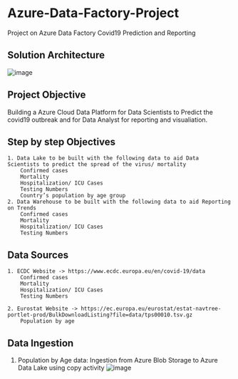 # Azure-Data-Factory-Project
Project on Azure Data Factory Covid19 Prediction and Reporting

## Solution Architecture
![image](https://github.com/AshishShinde03/Azure-Data-Factory-Project/assets/91445214/9f8f039c-3951-44a8-838c-3d42567d0df9)

## Project Objective
Building a Azure Cloud Data Platform for Data Scientists to Predict the covid19 outbreak and for Data Analyst for reporting and visualiation.

## Step by step Objectives
	1. Data Lake to be built with the following data to aid Data Scientists to predict the spread of the virus/ mortality
		Confirmed cases
		Mortality
		Hospitalization/ ICU Cases
		Testing Numbers
		Country’s population by age group
	2. Data Warehouse to be built with the following data to aid Reporting on Trends
		Confirmed cases
		Mortality
		Hospitalization/ ICU Cases
		Testing Numbers

## Data Sources
	1. ECDC Website -> https://www.ecdc.europa.eu/en/covid-19/data
		Confirmed cases
		Mortality
		Hospitalization/ ICU Cases
		Testing Numbers
		
	2. Eurostat Website -> https://ec.europa.eu/eurostat/estat-navtree-portlet-prod/BulkDownloadListing?file=data/tps00010.tsv.gz
		Population by age

## Data Ingestion
1. Population by Age data: Ingestion from Azure Blob Storage to Azure Data Lake using copy activity
   ![image](https://github.com/AshishShinde03/Azure-Data-Factory-Project/assets/91445214/048d98a0-54a7-4a06-b4a2-c518acb7b5b3)


